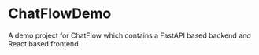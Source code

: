 # ChatFlowDemo
A demo project for ChatFlow which contains a FastAPI based backend and React based frontend
